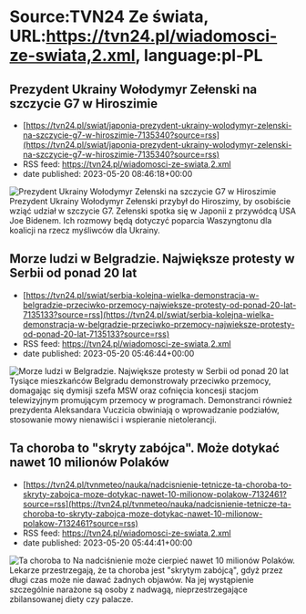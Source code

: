 # Source:TVN24 Ze świata, URL:https://tvn24.pl/wiadomosci-ze-swiata,2.xml, language:pl-PL

## Prezydent Ukrainy Wołodymyr Zełenski na szczycie G7 w Hiroszimie
 - [https://tvn24.pl/swiat/japonia-prezydent-ukrainy-wolodymyr-zelenski-na-szczycie-g7-w-hiroszimie-7135340?source=rss](https://tvn24.pl/swiat/japonia-prezydent-ukrainy-wolodymyr-zelenski-na-szczycie-g7-w-hiroszimie-7135340?source=rss)
 - RSS feed: https://tvn24.pl/wiadomosci-ze-swiata,2.xml
 - date published: 2023-05-20 08:46:18+00:00

<img alt="Prezydent Ukrainy Wołodymyr Zełenski na szczycie G7 w Hiroszimie " src="https://tvn24.pl/najnowsze/cdn-zdjecie-49fmvv-wolodymyr-zelenski-w-hiroszimie-7135210/alternates/LANDSCAPE_1280" />
    Prezydent Ukrainy Wołodymyr Zełenski przybył do Hiroszimy, by osobiście wziąć udział w szczycie G7. Zełenski spotka się w Japonii z przywódcą USA Joe Bidenem. Ich rozmowy będą dotyczyć poparcia Waszyngtonu dla koalicji na rzecz myśliwców dla Ukrainy.

## Morze ludzi w Belgradzie. Największe protesty w Serbii od ponad 20 lat
 - [https://tvn24.pl/swiat/serbia-kolejna-wielka-demonstracja-w-belgradzie-przeciwko-przemocy-najwieksze-protesty-od-ponad-20-lat-7135133?source=rss](https://tvn24.pl/swiat/serbia-kolejna-wielka-demonstracja-w-belgradzie-przeciwko-przemocy-najwieksze-protesty-od-ponad-20-lat-7135133?source=rss)
 - RSS feed: https://tvn24.pl/wiadomosci-ze-swiata,2.xml
 - date published: 2023-05-20 05:46:44+00:00

<img alt="Morze ludzi w Belgradzie. Największe protesty w Serbii od ponad 20 lat" src="https://tvn24.pl/najnowsze/cdn-zdjecie-kmkez5-belgrad-demonstracja-19-maja-7135164/alternates/LANDSCAPE_1280" />
    Tysiące mieszkańców Belgradu demonstrowały przeciwko przemocy, domagając się dymisji szefa MSW oraz cofnięcia koncesji stacjom telewizyjnym promującym przemocy w programach. Demonstranci również prezydenta Aleksandara Vuczicia obwiniają o wprowadzanie podziałów, stosowanie mowy nienawiści i wspieranie nietolerancji.

## Ta choroba to "skryty zabójca". Może dotykać nawet 10 milionów Polaków
 - [https://tvn24.pl/tvnmeteo/nauka/nadcisnienie-tetnicze-ta-choroba-to-skryty-zabojca-moze-dotykac-nawet-10-milionow-polakow-7132461?source=rss](https://tvn24.pl/tvnmeteo/nauka/nadcisnienie-tetnicze-ta-choroba-to-skryty-zabojca-moze-dotykac-nawet-10-milionow-polakow-7132461?source=rss)
 - RSS feed: https://tvn24.pl/wiadomosci-ze-swiata,2.xml
 - date published: 2023-05-20 05:44:41+00:00

<img alt="Ta choroba to " src="https://tvn24.pl/najnowsze/cdn-zdjecie-9ue35f-na-nadcisnienie-tetnicze-moze-cierpiec-nawet-10-milionow-polakow-7132451/alternates/LANDSCAPE_1280" />
    Na nadciśnienie może cierpieć nawet 10 milionów Polaków. Lekarze przestrzegają, że ta choroba jest "skrytym zabójcą", gdyż przez długi czas może nie dawać żadnych objawów. Na jej wystąpienie szczególnie narażone są osoby z nadwagą, nieprzestrzegające zbilansowanej diety czy palacze.

